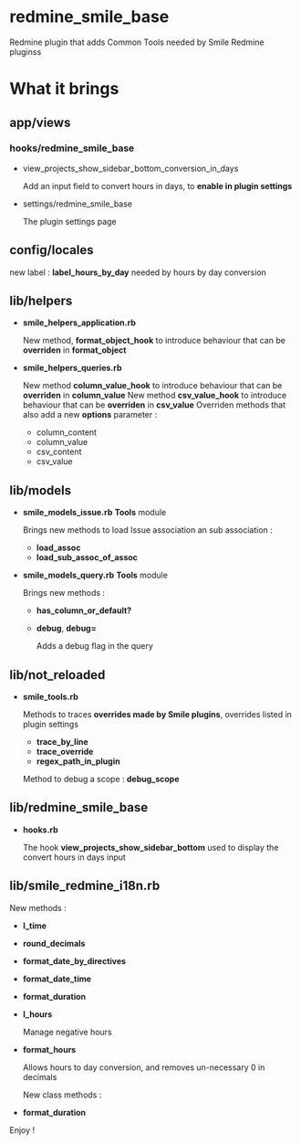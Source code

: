 redmine_smile_base
==================

Redmine plugin that adds Common Tools needed by Smile Redmine pluginss

# What it brings

## app/views

### hooks/redmine_smile_base

* view_projects_show_sidebar_bottom_conversion_in_days

    Add an input field to convert hours in days, to **enable in plugin settings**

* settings/redmine_smile_base

  The plugin settings page

## config/locales

  new label : **label_hours_by_day** needed by hours by day conversion

## lib/helpers

* **smile_helpers_application.rb**

    New method, **format_object_hook** to introduce behaviour that can be **overriden** in **format_object**

* **smile_helpers_queries.rb**

  New method **column_value_hook** to introduce behaviour that can be **overriden** in **column_value**
  New method **csv_value_hook** to introduce behaviour that can be **overriden** in **csv_value**
    Overriden methods that also add a new **options** parameter :

  * column_content
  * column_value
  * csv_content
  * csv_value

## lib/models

* **smile_models_issue.rb** **Tools** module

  Brings new methods to load Issue association an sub association :

  * **load_assoc**
  * **load_sub_assoc_of_assoc**
* **smile_models_query.rb** **Tools** module

  Brings new methods :

  * **has_column_or_default?**
  * **debug**, **debug=**

    Adds a debug flag in the query

## lib/not_reloaded

* **smile_tools.rb**

  Methods to traces **overrides made by Smile plugins**, overrides listed in plugin settings
  * **trace_by_line**
  * **trace_override**
  * **regex_path_in_plugin**

  Method to debug a scope : **debug_scope**

## lib/redmine_smile_base

* **hooks.rb**

  The hook **view_projects_show_sidebar_bottom** used to display the convert hours in days input

## lib/smile_redmine_i18n.rb

  New methods :

* **l_time**
* **round_decimals**
* **format_date_by_directives**
* **format_date_time**
* **format_duration**
* **l_hours**

  Manage negative hours

* **format_hours**

  Allows hours to day conversion, and removes un-necessary 0 in decimals

  New class methods :

* **format_duration**


Enjoy !
